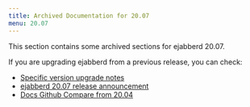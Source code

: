 ```yaml
---
title: Archived Documentation for 20.07
menu: 20.07
---
```


This section contains some archived sections for ejabberd 20.07.

If you are upgrading ejabberd from a previous release, you can check:

* [Specific version upgrade notes](/admin/upgrade/#specific-version-upgrade-notes)
* [ejabberd 20.07 release announcement](https://www.process-one.net/blog/ejabberd-20-07/)
* [Docs Github Compare from 20.04](https://github.com/processone/docs.ejabberd.im/compare/20.04...20.07)

